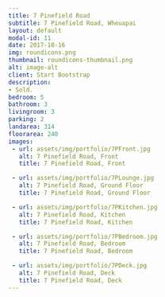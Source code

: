 ```yaml
---
title: 7 Pinefield Road
subtitle: 7 Pinefield Road, Wheuapai
layout: default
modal-id: 11
date: 2017-10-16
img: roundicons.png
thumbnail: roundicons-thumbnail.png
alt: image-alt
client: Start Bootstrap
description:
- Sold.
bedroom: 5
bathroom: 3
livingroom: 3
parking: 2
landarea: 314
floorarea: 240
images:
 - url: assets/img/portfolio/7PFront.jpg
   alt: 7 Pinefield Road, Front
   title: 7 Pinefield Road, Front

 - url: assets/img/portfolio/7PLounge.jpg
   alt: 7 Pinefield Road, Ground Floor
   title: 7 Pinefield Road, Ground Floor

 - url: assets/img/portfolio/7PKitchen.jpg
   alt: 7 Pinefield Road, Kitchen
   title: 7 Pinefield Road, Kitchen

 - url: assets/img/portfolio/7PBedroom.jpg
   alt: 7 Pinefield Road, Bedroom
   title: 7 Pinefield Road, Bedroom

 - url: assets/img/portfolio/7PDeck.jpg
   alt: 7 Pinefield Road, Deck
   title: 7 Pinefield Road, Deck
---
```

